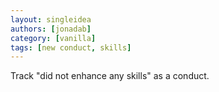 ```yaml
---
layout: singleidea
authors: [jonadab]
category: [vanilla]
tags: [new conduct, skills]
---
```

Track "did not enhance any skills" as a conduct.

